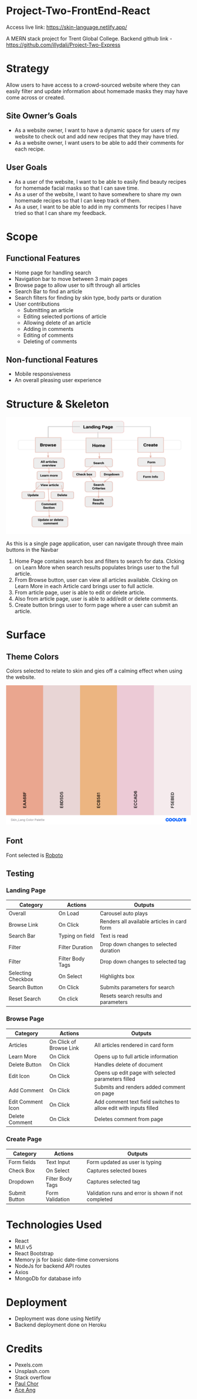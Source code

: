 # Project-Two-FrontEnd-React 

Access live link: https://skin-language.netlify.app/

A MERN stack project for Trent Global College. 
Backend github link - https://github.com/illydali/Project-Two-Express 

# Strategy

Allow users to have access to a crowd-sourced website where they can easily filter and update information about homemade masks they may have come across or created. 

## Site Owner’s Goals
- As a website owner, I want to have a dynamic space for users of my website to check out and add new recipes that they may have tried. 
- As a website owner, I want users to be able to add their comments for each recipe. 

## User Goals
- As a user of the website, I want to be able to easily find beauty recipes for homemade facial masks so that I can save time.
- As a user of the website, I want to have somewhere to share my own homemade recipes so that I can keep track of them. 
- As a user, I want to be able to add in my comments for recipes I have tried so that I can share my feedback. 

# Scope

## Functional Features
- Home page for handling search
- Navigation bar to move between 3 main pages
- Browse page to allow user to sift through all articles
- Search Bar to find an article
- Search filters for finding by skin type, body parts or duration
- User contributions
    - Submitting an article
    - Editing selected portions of article
    - Allowing delete of an article
    - Adding in comments
    - Editing of comments
    - Deleting of comments

## Non-functional Features
- Mobile responsiveness
- An overall pleasing user experience 

# Structure & Skeleton

![Project Skeleton](public/images/Skin_Lang_Skeleton.png?raw=true "Project Skeleton")

As this is a single page application, user can navigate through three main buttons in the Navbar
1. Home Page contains search box and filters to search for data. Clcking on Learn More when search
results populates brings user to the full article.
2. From Browse button, user can view all articles available. Clcking on Learn More in each Article card 
brings user to full acticle. 
3. From article page, user is able to edit or delete article.
4. Also from article page, user is able to add/edit or delete comments. 
5. Create button brings user to form page where a user can submit an article. 

# Surface
## Theme Colors
Colors selected to relate to skin and gies off a calming effect when using the website. 

![Color Palette Theme](/public/images/Skin_Lang_Color_Palette.png?raw=true "Color Palette Theme")

## Font
Font selected is [Roboto](https://fonts.google.com/specimen/Roboto)

## Testing
### Landing Page 
| Category | Actions | Outputs |
| --- | --- | --- |
| Overall | On Load | Carousel auto plays |
| Browse Link |	On Click | Renders all available articles in card form 	|
| Search Bar | Typing on field | Text is read |
| Filter | Filter Duration | Drop down changes to selected duration	|	
| Filter | Filter Body Tags	| Drop down changes to selected tag	|
| Selecting Checkbox | On Select | Highlights box |	
| Search Button	| On Click	| Submits parameters for search		|
| Reset Search	| On click	| Resets search results and parameters |		

### Browse Page
| Category | Actions | Outputs |
| --- | --- | --- |
| Articles | On Click of Browse Link | All articles rendered in card form	|
| Learn More	| On Click | Opens up to full article information |	
| Delete Button|	On Click| Handles delete of document 	|
| Edit Icon 	| On Click	| Opens up edit page with selected parameters filled	|
| Add Comment | On Click | Submits and renders added comment on page	|
| Edit Comment Icon | On Click | Add comment text field switches to allow edit with inputs filled |		
| Delete Comment | On Click| Deletes comment from page |

### Create Page
| Category | Actions | Outputs |
| --- | --- | --- |
| Form fields | Text Input | Form updated as user is typing	|		
| Check Box | On Select	  | Captures selected boxes	|		
| Dropdown	|Filter Body Tags |Captures selected tag |		
| Submit Button | Form Validation| Validation runs and error is shown if not completed	|		

# Technologies Used
- React
- MUI v5
- React Bootstrap
- Memory js for basic date-time conversions
- NodeJs for backend API routes
- Axios 
- MongoDb for database info 

# Deployment
- Deployment was done using Netlify 
- Backend deployment done on Heroku

# Credits 
- Pexels.com 
- Unsplash.com
- Stack overflow 
- [Paul Chor](https://github.com/kunxin-chor)
- [Ace Ang](https://github.com/99Ace)
